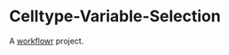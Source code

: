 # Celltype-Variable-Selection

A [workflowr][] project.

[workflowr]: https://github.com/jdblischak/workflowr
